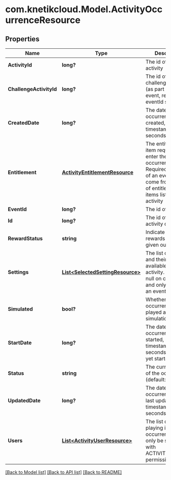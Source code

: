 # com.knetikcloud.Model.ActivityOccurrenceResource
## Properties

Name | Type | Description | Notes
------------ | ------------- | ------------- | -------------
**ActivityId** | **long?** | The id of the activity | 
**ChallengeActivityId** | **long?** | The id of the challenge activity (as part of the event, required if eventId set) | [optional] 
**CreatedDate** | **long?** | The date this occurrence was created, unix timestamp in seconds | [optional] 
**Entitlement** | [**ActivityEntitlementResource**](ActivityEntitlementResource.md) | The entitlement item required to enter the occurrence. Required if not part of an event. Must come from the set of entitlement items listed in the activity | [optional] 
**EventId** | **long?** | The id of the event | [optional] 
**Id** | **long?** | The id of the activity occurrence | [optional] 
**RewardStatus** | **string** | Indicate if the rewards have been given out already | [optional] 
**Settings** | [**List&lt;SelectedSettingResource&gt;**](SelectedSettingResource.md) | The list of settings and their options available for this activity. Should be null on create if and only if part of an event | [optional] 
**Simulated** | **bool?** | Whether this occurrence will be played as a simulation. | [optional] 
**StartDate** | **long?** | The date this occurrence was started, unix timestamp in seconds. null if not yet started | [optional] 
**Status** | **string** | The current status of the occurrence (default: OPEN) | [optional] 
**UpdatedDate** | **long?** | The date this occurrence was last updated, unix timestamp in seconds | [optional] 
**Users** | [**List&lt;ActivityUserResource&gt;**](ActivityUserResource.md) | The list of users playing in this occurrence. Can only be set directly with ACTIVITIES_ADMIN permission | [optional] 

[[Back to Model list]](../README.md#documentation-for-models) [[Back to API list]](../README.md#documentation-for-api-endpoints) [[Back to README]](../README.md)


